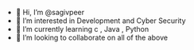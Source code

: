 - 👋 Hi, I’m @sagivpeer
- 👀 I’m interested in Development and Cyber Security
- 🌱 I’m currently learning c , Java , Python
- 💞️ I’m looking to collaborate on all of the above 
